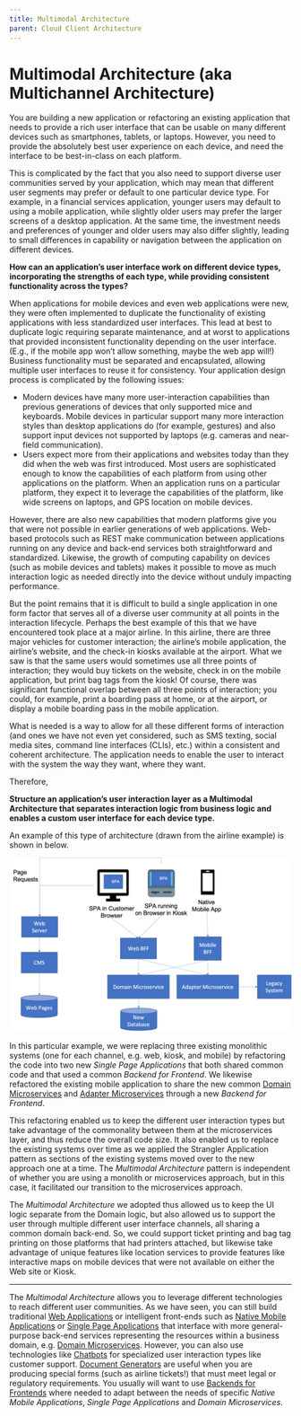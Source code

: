 ```yaml
---
title: Multimodal Architecture
parent: Cloud Client Architecture
---
```

# Multimodal Architecture (aka Multichannel Architecture)

You are building a new application or refactoring an existing application that needs to provide a rich user interface that can be usable on many different devices such as smartphones, tablets, or laptops.  However, you need to provide the absolutely best user experience on each device, and need the interface to be best-in-class on each platform.

This is complicated by the fact that you also need to support diverse user communities served by your application, which may mean that different user segments may prefer or default to one particular device type.  For example, in a financial services application, younger users may default to using a mobile application, while slightly older users may prefer the larger screens of a desktop application.  At the same time, the investment needs and preferences of younger and older users may also differ slightly, leading to small differences in capability or navigation between the application on different devices.

**How can an application’s user interface work on different device types, incorporating the strengths of each type, while providing consistent functionality across the types?**

When applications for mobile devices and even web applications were new, they were often implemented to duplicate the functionality of existing applications with less standardized user interfaces. This lead at best to duplicate logic requiring separate maintenance, and at worst to applications that provided inconsistent functionality depending on the user interface. (E.g., if the mobile app won’t allow something, maybe the web app will!) Business functionality must be separated and encapsulated, allowing multiple user interfaces to reuse it for consistency.
Your application design process is complicated by the following issues:

-	Modern devices have many more user-interaction capabilities than previous generations of devices that only supported mice and keyboards.  Mobile devices in particular support many more interaction styles than desktop applications do (for example, gestures) and also support input devices not supported by laptops (e.g. cameras and near-field communication).
-	Users expect more from their applications and websites today than they did when the web was first introduced.  Most users are sophisticated enough to know the capabilities of each platform from using other applications on the platform.  When an application runs on a particular platform, they expect it to leverage the capabilities of the platform, like wide screens on laptops, and GPS location on mobile devices.

However, there are also new capabilities that modern platforms give you that were not possible in earlier generations of web applications.  Web-based protocols such as REST make communication between applications running on any device and back-end services both straightforward and standardized.  Likewise, the growth of computing capability on devices (such as mobile devices and tablets) makes it possible to move as much interaction logic as needed directly into the device without unduly impacting performance.

But the point remains that it is difficult to build a single application in one form factor that serves all of a diverse user community at all points in the interaction lifecycle.  Perhaps the best example of this that we have encountered took place at a major airline.  In this airline, there are three major vehicles for customer interaction; the airline’s mobile application, the airline’s website, and the check-in kiosks available at the airport.  What we saw is that the same users would sometimes use all three points of interaction; they would buy tickets on the website, check in on the mobile application, but print bag tags from the kiosk!  Of course, there was significant functional overlap between all three points of interaction; you could, for example, print a boarding pass at home, or at the airport, or display a mobile boarding pass in the mobile application.

What is needed is a way to allow for all these different forms of interaction (and ones we have not even yet considered, such as SMS texting, social media sites, command line interfaces (CLIs), etc.) within a consistent and coherent architecture.  The application needs to enable the user to interact with the system the way they want, where they want. 

Therefore,

**Structure an application’s user interaction layer as a Multimodal Architecture that separates interaction logic from business logic and enables a custom user interface for each device type.**

An example of this type of architecture (drawn from the airline example) is shown in below.

![Airline Example](../assets/AirlineExample.png)

In this particular example, we were replacing three existing monolithic systems (one for each channel, e.g. web, kiosk, and mobile) by refactoring the code into two new *Single Page Applications* that both shared common code and that used a common *Backend for Frontend*.  We likewise refactored the existing mobile application to share the new common [Domain Microservices](../Microservices/Business-Microservice.md) and [Adapter Microservices](../Microservices/Adapter-Microservice.md) through a new *Backend for Frontend*.

This refactoring enabled us to keep the different user interaction types but take advantage of the commonality between them at the microservices layer, and thus reduce the overall code size.  It also enabled us to replace the existing systems over time as we applied the Strangler Application pattern as sections of the existing systems moved over to the new approach one at a time. The *Multimodal Architecture* pattern is independent of whether you are using a monolith or microservices approach, but in this case, it facilitated our transition to the microservices approach.

The *Multimodal Architecture* we adopted thus allowed us to keep the UI logic separate from the Domain logic, but also allowed us to support the user through multiple different user interface channels, all sharing a common domain back-end.  So, we could support ticket printing and bag tag printing on those platforms that had printers attached, but likewise take advantage of unique features like location services to provide features like interactive maps on mobile devices that were not available on either the Web site or Kiosk.

* * *

The *Multimodal Architecture* allows you to leverage different technologies to reach different user communities.  As we have seen, you can still build traditional [Web Applications](Web-Application.md) or intelligent front-ends such as [Native Mobile Applications](Native-Mobile-Application.md) or [Single Page Applications](Single-Page-Application.md) that interface with more general-purpose back-end services representing the resources within a business domain, e.g. [Domain Microservices](../Microservices/Business-Microservice.md). However, you can also use technologies like [Chatbots](Chatbot.md) for specialized user interaction types like customer support. [Document Generators](Document-Generator.md) are useful when you are producing special forms (such as airline tickets!) that must meet legal or regulatory requirements.  You usually will want to use [Backends for Frontends](../Microservices/Backend-For-Frontend.md) where needed to adapt between the needs of specific *Native Mobile Applications*, *Single Page Applications* and *Domain Microservices*. 
